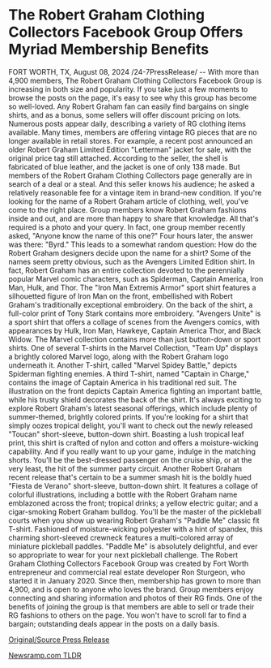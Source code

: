 # The Robert Graham Clothing Collectors Facebook Group Offers Myriad Membership Benefits

FORT WORTH, TX, August 08, 2024 /24-7PressRelease/ -- With more than 4,900 members, The Robert Graham Clothing Collectors Facebook Group is increasing in both size and popularity. If you take just a few moments to browse the posts on the page, it's easy to see why this group has become so well-loved. Any Robert Graham fan can easily find bargains on single shirts, and as a bonus, some sellers will offer discount pricing on lots.  Numerous posts appear daily, describing a variety of RG clothing items available. Many times, members are offering vintage RG pieces that are no longer available in retail stores. For example, a recent post announced an older Robert Graham Limited Edition "Letterman" jacket for sale, with the original price tag still attached. According to the seller, the shell is fabricated of blue leather, and the jacket is one of only 138 made. But members of the Robert Graham Clothing Collectors page generally are in search of a deal or a steal. And this seller knows his audience; he asked a relatively reasonable fee for a vintage item in brand-new condition.  If you're looking for the name of a Robert Graham article of clothing, well, you've come to the right place. Group members know Robert Graham fashions inside and out, and are more than happy to share that knowledge. All that's required is a photo and your query. In fact, one group member recently asked, "Anyone know the name of this one?" Four hours later, the answer was there: "Byrd."   This leads to a somewhat random question: How do the Robert Graham designers decide upon the name for a shirt? Some of the names seem pretty obvious, such as the Avengers Limited Edition shirt. In fact, Robert Graham has an entire collection devoted to the perennially popular Marvel comic characters, such as Spiderman, Captain America, Iron Man, Hulk, and Thor. The "Iron Man Extremis Armor" sport shirt features a silhouetted figure of Iron Man on the front, embellished with Robert Graham's traditionally exceptional embroidery. On the back of the shirt, a full-color print of Tony Stark contains more embroidery. "Avengers Unite" is a sport shirt that offers a collage of scenes from the Avengers comics, with appearances by Hulk, Iron Man, Hawkeye, Captain America Thor, and Black Widow.   The Marvel collection contains more than just button-down or sport shirts. One of several T-shirts in the Marvel Collection, "Team Up" displays a brightly colored Marvel logo, along with the Robert Graham logo underneath it. Another T-shirt, called "Marvel Spidey Battle," depicts Spiderman fighting enemies. A third T-shirt, named "Captain in Charge," contains the image of Captain America in his traditional red suit. The illustration on the front depicts Captain America fighting an important battle, while his trusty shield decorates the back of the shirt.  It's always exciting to explore Robert Graham's latest seasonal offerings, which include plenty of summer-themed, brightly colored prints. If you're looking for a shirt that simply oozes tropical delight, you'll want to check out the newly released "Toucan" short-sleeve, button-down shirt. Boasting a lush tropical leaf print, this shirt is crafted of nylon and cotton and offers a moisture-wicking capability. And if you really want to up your game, indulge in the matching shorts. You'll be the best-dressed passenger on the cruise ship, or at the very least, the hit of the summer party circuit.  Another Robert Graham recent release that's certain to be a summer smash hit is the boldly hued "Fiesta de Verano" short-sleeve, button-down shirt. It features a collage of colorful illustrations, including a bottle with the Robert Graham name emblazoned across the front; tropical drinks; a yellow electric guitar; and a cigar-smoking Robert Graham bulldog.  You'll be the master of the pickleball courts when you show up wearing Robert Graham's "Paddle Me" classic fit T-shirt. Fashioned of moisture-wicking polyester with a hint of spandex, this charming short-sleeved crewneck features a multi-colored array of miniature pickleball paddles. "Paddle Me" is absolutely delightful, and ever so appropriate to wear for your next pickleball challenge.  The Robert Graham Clothing Collectors Facebook Group was created by Fort Worth entrepreneur and commercial real estate developer Ron Sturgeon, who started it in January 2020. Since then, membership has grown to more than 4,900, and is open to anyone who loves the brand. Group members enjoy connecting and sharing information and photos of their RG finds. One of the benefits of joining the group is that members are able to sell or trade their RG fashions to others on the page. You won't have to scroll far to find a bargain; outstanding deals appear in the posts on a daily basis. 

[Original/Source Press Release](https://www.24-7pressrelease.com/press-release/512172/the-robert-graham-clothing-collectors-facebook-group-offers-myriad-membership-benefits) 

[Newsramp.com TLDR](https://newsramp.com/None) 